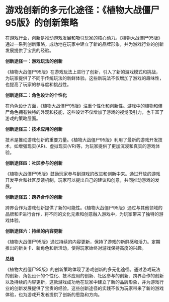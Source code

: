 # 游戏创新的多元化途径：《植物大战僵尸95版》的创新策略

在游戏行业，创新是推动游戏发展和吸引玩家的核心动力。《植物大战僵尸95版》通过一系列创新策略，成功地在玩家中建立了新的品牌形象，并为游戏行业的创新发展提供了宝贵的经验。

**创新途径一：游戏玩法的创新**

《植物大战僵尸95版》在游戏玩法上进行了创新，引入了新的游戏模式和挑战，为玩家提供了不同于传统玩法的新鲜体验。这些新玩法不仅增加了游戏的趣味性，也提高了玩家的参与度和挑战性。

**创新途径二：角色设计的个性化**

在角色设计方面，《植物大战僵尸95版》注重个性化和创新性。游戏中的植物和僵尸角色拥有独特的外观和技能，这些设计不仅增加了游戏的视觉吸引力，也丰富了游戏的策略层面。

**创新途径三：技术应用的创新**

技术是推动游戏创新的重要力量。《植物大战僵尸95版》利用了最新的游戏开发技术，如增强现实(AR)、虚拟现实(VR)等，为玩家提供了更加沉浸和真实的游戏体验。

**创新途径四：社区参与的创新**

《植物大战僵尸95版》鼓励玩家参与到游戏的改进和创新中来。通过开放的游戏开发平台和社区反馈机制，玩家可以提出自己的建议和创意，共同推动游戏的发展。

**创新途径五：跨界合作的创新**

跨界合作为游戏创新提供了新的可能性。《植物大战僵尸95版》通过与其他领域的品牌和IP进行合作，将不同的文化元素和创意融入游戏中，为玩家带来了独特的游戏体验。

**创新途径六：持续的内容更新**

《植物大战僵尸95版》通过持续的内容更新，保持了游戏的新鲜感和活力。定期推出的新关卡、新角色和新活动，使得玩家始终对游戏保持高度的兴趣。

**总结**

《植物大战僵尸95版》的创新策略体现了游戏创新的多元化途径。通过游戏玩法的创新、角色设计的个性化、技术应用的创新、社区参与的创新、跨界合作的创新以及持续的内容更新，这款游戏成功地在玩家中建立了新的品牌形象，并为游戏行业的创新发展提供了宝贵的经验。这些创新途径的实践不仅为玩家带来了新的游戏体验，也为游戏开发者提供了创新的思路和方向。